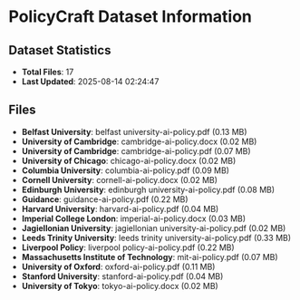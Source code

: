 # PolicyCraft Dataset Information

## Dataset Statistics
- **Total Files**: 17
- **Last Updated**: 2025-08-14 02:24:47

## Files
- **Belfast University**: belfast university-ai-policy.pdf (0.13 MB)
- **University of Cambridge**: cambridge-ai-policy.docx (0.02 MB)
- **University of Cambridge**: cambridge-ai-policy.pdf (0.07 MB)
- **University of Chicago**: chicago-ai-policy.docx (0.02 MB)
- **Columbia University**: columbia-ai-policy.pdf (0.09 MB)
- **Cornell University**: cornell-ai-policy.docx (0.02 MB)
- **Edinburgh University**: edinburgh university-ai-policy.pdf (0.08 MB)
- **Guidance**: guidance-ai-policy.pdf (0.22 MB)
- **Harvard University**: harvard-ai-policy.pdf (0.04 MB)
- **Imperial College London**: imperial-ai-policy.docx (0.03 MB)
- **Jagiellonian University**: jagiellonian university-ai-policy.pdf (0.02 MB)
- **Leeds Trinity University**: leeds trinity university-ai-policy.pdf (0.33 MB)
- **Liverpool Policy**: liverpool policy-ai-policy.pdf (0.22 MB)
- **Massachusetts Institute of Technology**: mit-ai-policy.pdf (0.07 MB)
- **University of Oxford**: oxford-ai-policy.pdf (0.11 MB)
- **Stanford University**: stanford-ai-policy.pdf (0.04 MB)
- **University of Tokyo**: tokyo-ai-policy.docx (0.02 MB)
